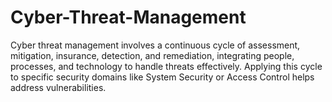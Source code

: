 # Cyber-Threat-Management
Cyber threat management involves a continuous cycle of assessment, mitigation, insurance, detection, and remediation, integrating people, processes, and technology to handle threats effectively. Applying this cycle to specific security domains like System Security or Access Control helps address vulnerabilities. 

